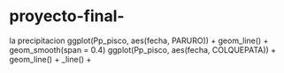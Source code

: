 # proyecto-final-
la precipitacion 
        ggplot(Pp_pisco, aes(fecha, PARURO)) +
      geom_line() +
      geom_smooth(span = 0.4)
    ggplot(Pp_pisco, aes(fecha, COLQUEPATA)) +
      geom_line() +
        _line() +
